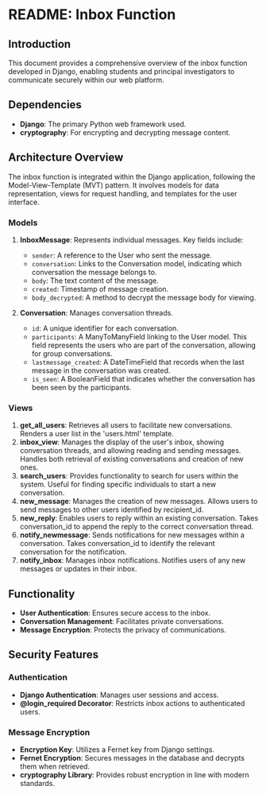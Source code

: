 # README: Inbox Function 

## Introduction
This document provides a comprehensive overview of the inbox function developed in Django, enabling students and principal investigators to communicate securely within our web platform.

## Dependencies
- **Django**: The primary Python web framework used.
- **cryptography**: For encrypting and decrypting message content.

## Architecture Overview
The inbox function is integrated within the Django application, following the Model-View-Template (MVT) pattern. It involves models for data representation, views for request handling, and templates for the user interface.

### Models
1. **InboxMessage**: Represents individual messages. Key fields include:
   - `sender`: A reference to the User who sent the message.
   - `conversation`: Links to the Conversation model, indicating which conversation the message belongs to.
   - `body`: The text content of the message.
   - `created`: Timestamp of message creation.
   - `body_decrypted`: A method to decrypt the message body for viewing.

2. **Conversation**: Manages conversation threads.
   - `id`: A unique identifier for each conversation.
   - `participants`: A ManyToManyField linking to the User model. This field represents the users who are part of the conversation,
     allowing for group conversations.
   - `lastmessage_created`: A DateTimeField that records when the last message in the conversation was created.
   - `is_seen`: A BooleanField that indicates whether the conversation has been seen by the participants.

### Views
1. **get_all_users**: Retrieves all users to facilitate new conversations. Renders a user list in the 'users.html' template.
2. **inbox_view**: Manages the display of the user's inbox, showing conversation threads, and allowing reading and sending messages. Handles both retrieval of existing conversations and creation of new ones.
3. **search_users**: Provides functionality to search for users within the system. Useful for finding specific individuals to start a new conversation.
4. **new_message**: Manages the creation of new messages. Allows users to send messages to other users identified by recipient_id.
5. **new_reply**: Enables users to reply within an existing conversation. Takes conversation_id to append the reply to the correct conversation thread.
6. **notify_newmessage**: Sends notifications for new messages within a conversation. Takes conversation_id to identify the relevant conversation for the notification.
7. **notify_inbox**: Manages inbox notifications. Notifies users of any new messages or updates in their inbox.

## Functionality
- **User Authentication**: Ensures secure access to the inbox.
- **Conversation Management**: Facilitates private conversations.
- **Message Encryption**: Protects the privacy of communications.

## Security Features
### Authentication
- **Django Authentication**: Manages user sessions and access.
- **@login_required Decorator**: Restricts inbox actions to authenticated users.

### Message Encryption
- **Encryption Key**: Utilizes a Fernet key from Django settings.
- **Fernet Encryption**: Secures messages in the database and decrypts them when retrieved.
- **cryptography Library**: Provides robust encryption in line with modern standards.
